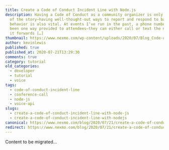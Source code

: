 ```yaml
---
title: Create a Code of Conduct Incident Line with Node.js
description: Having a Code of Conduct as a community organizer is only one part
  of the story—having well-thought-out ways to report and respond to bad
  behavior is also vital. At events I’ve run in the past, a phone number has
  been one way provided to attendees—they can either call or text the number and
  it forwards […]
thumbnail: https://www.nexmo.com/wp-content/uploads/2020/07/Blog_Code-of-Conduct-Incident-Line_1200x600.png
author: kevinlewis
published: true
published_at: 2020-07-21T13:29:30
comments: true
category: tutorial
old_categories:
  - developer
  - tutorial
  - voice
tags:
  - code-of-conduct-incident-line
  - conference-call
  - node-js
  - voice-api
slugs:
  - create-a-code-of-conduct-incident-line-with-node-js
  - create-a-code-of-conduct-incident-line-with-nodejs
canonical: https://www.nexmo.com/blog/2020/07/21/create-a-code-of-conduct-incident-line-with-node-js
redirect: https://www.nexmo.com/blog/2020/07/21/create-a-code-of-conduct-incident-line-with-node-js
---
```

Content to be migrated...
